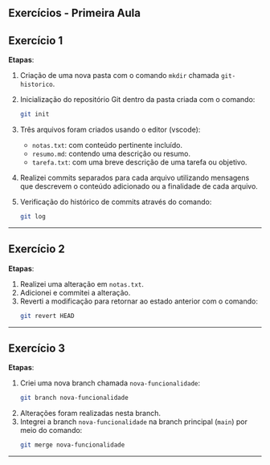 

## Exercícios - Primeira Aula




## Exercício 1 



**Etapas**:

1. Criação de uma nova pasta com o comando `mkdir` chamada `git-historico`.
2. Inicialização do repositório Git dentro da pasta criada com o comando:
   ```bash
   git init
   ```
3. Três arquivos foram criados usando o editor (vscode):
   - `notas.txt`: com conteúdo pertinente incluído.
   - `resumo.md`: contendo uma descrição ou resumo.
   - `tarefa.txt`: com uma breve descrição de uma tarefa ou objetivo.

4. Realizei commits separados para cada arquivo utilizando mensagens que descrevem o conteúdo adicionado ou a finalidade de cada arquivo.
5. Verificação do histórico de commits através do comando:
   ```bash
   git log
   ```

---

## Exercício 2 



**Etapas**:

1. Realizei uma alteração em `notas.txt`.
2. Adicionei e commitei a alteração.
3. Reverti a modificação para retornar ao estado anterior com o comando:
   ```bash
   git revert HEAD
   ```

---

## Exercício 3 



**Etapas**:

1. Criei uma nova branch chamada `nova-funcionalidade`:
   ```bash
   git branch nova-funcionalidade
   ```
2. Alterações foram realizadas nesta branch.
3. Integrei a branch `nova-funcionalidade` na branch principal (`main`) por meio do comando:
   ```bash
   git merge nova-funcionalidade
   ```

---




